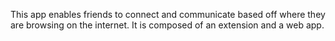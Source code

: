 This app enables friends to connect and communicate based off where they are browsing on the internet.
It is composed of an extension and a web app.
